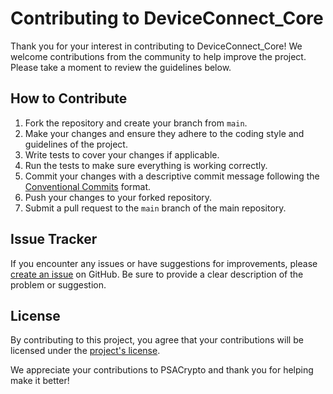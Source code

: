 # Contributing to DeviceConnect_Core

Thank you for your interest in contributing to DeviceConnect_Core! We welcome contributions from the community to help improve the project. Please take a moment to review the guidelines below.

## How to Contribute

1. Fork the repository and create your branch from `main`.
2. Make your changes and ensure they adhere to the coding style and guidelines of the project.
3. Write tests to cover your changes if applicable.
4. Run the tests to make sure everything is working correctly.
5. Commit your changes with a descriptive commit message following the [Conventional Commits](https://www.conventionalcommits.org/en/v1.0.0/) format.
6. Push your changes to your forked repository.
7. Submit a pull request to the `main` branch of the main repository.

## Issue Tracker

If you encounter any issues or have suggestions for improvements, please [create an issue](https://github.com/machinefi/deviceconnect-sdk/issues) on GitHub. Be sure to provide a clear description of the problem or suggestion.

## License

By contributing to this project, you agree that your contributions will be licensed under the [project's license](LICENSE.md).

We appreciate your contributions to PSACrypto and thank you for helping make it better!
